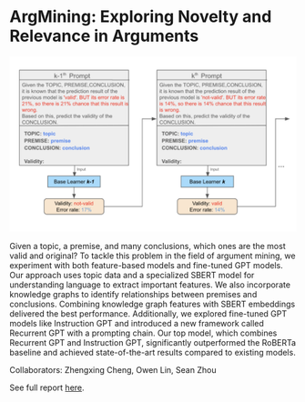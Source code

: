 # ArgMining: Exploring Novelty and Relevance in Arguments

![rgpt](https://github.com/seanzhou1207/ArgMining/blob/main/Images/RGPT1.png "RGPT: Our recurrent ensembling of kth GPT.")

Given a topic, a premise, and many conclusions, which ones are the most valid and original? To tackle this problem in the field of argument mining, we experiment with both feature-based models and fine-tuned GPT models. Our approach uses topic data and a specialized SBERT model for understanding language to extract important features. We also incorporate knowledge graphs to identify relationships between premises and conclusions. Combining knowledge graph features with SBERT embeddings delivered the best performance.
Additionally, we explored fine-tuned GPT models like Instruction GPT and introduced a new framework called Recurrent GPT with a prompting chain. Our top model, which combines Recurrent GPT and Instruction GPT, significantly outperformed the RoBERTa baseline and achieved state-of-the-art results compared to existing models.

Collaborators: Zhengxing Cheng, Owen Lin, Sean Zhou

See full report [here](https://github.com/seanzhou1207/ArgMining/tree/main/Argmining_Report.pdf). 